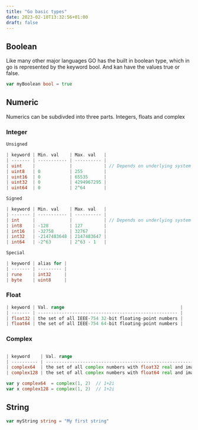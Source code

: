 ```yaml
---
title: "Go basic types"
date: 2023-02-10T13:32:56+01:00
draft: false
---
```



## Boolean
  Like many other major languages GO has the built in boolean type, which in go is represented by the keyword bool. And kan have the values true or false.

  ```go
  var myBoolean bool = true
  ```

## Numeric
  Numerics can be subdivded into three parts. Integers, floats and complex 
### Integer

```go
Unsigned

| keyword | Min. val    | Max. val   |
| ------- | ----------- | ---------- |
| uint    |             |            | // Depends on underlying system
| uint8   | 0           | 255        |
| uint16  | 0           | 65535      |
| uint32  | 0           | 4294967295 |
| uint64  | 0           | 2^64       |

Signed

| keyword | Min. val    | Max. val   |
| ------- | ----------- | ---------- |
| int     |             |            | // Depends on underlying system
| int8    | -128        | 127        |
| int16   | -32758    	| 32767      |
| int32   | -2147483648 | 2147483647 |
| int64   | -2^63       | 2^63 - 1   |

Special

| keyword | alias for |
| ------- | --------- |
| rune    | int32     |
| byte    | uint8     |
```

### Float
```go
| keyword | Val. range                                            |
| ------- | ----------------------------------------------------- |
| float32 | the set of all IEEE-754 32-bit floating-point numbers |
| float64 | the set of all IEEE-754 64-bit floating-point numbers |
```

###   Complex
```go

| keyword    | Val. range                                                           |
| ---------- | -------------------------------------------------------------------- |
| complex64  | the set of all complex numbers with float32 real and imaginary parts |
| complex128 | the set of all complex numbers with float64 real and imaginary parts |

var y complex64  = complex(1, 2)  // 1+2i
var x complex128 = complex(1, 2)  // 1+2i
```

## String
```go
var myString string = "My first string"
```